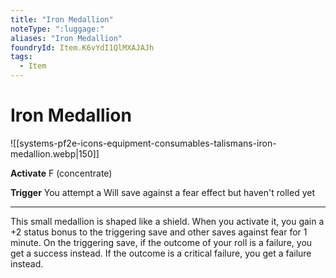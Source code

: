 ```yaml
---
title: "Iron Medallion"
noteType: ":luggage:"
aliases: "Iron Medallion"
foundryId: Item.K6vYdI1QlMXAJAJh
tags:
  - Item
---
```


# Iron Medallion
![[systems-pf2e-icons-equipment-consumables-talismans-iron-medallion.webp|150]]

**Activate** F (concentrate)

**Trigger** You attempt a Will save against a fear effect but haven't rolled yet

* * *

This small medallion is shaped like a shield. When you activate it, you gain a +2 status bonus to the triggering save and other saves against fear for 1 minute. On the triggering save, if the outcome of your roll is a failure, you get a success instead. If the outcome is a critical failure, you get a failure instead.
